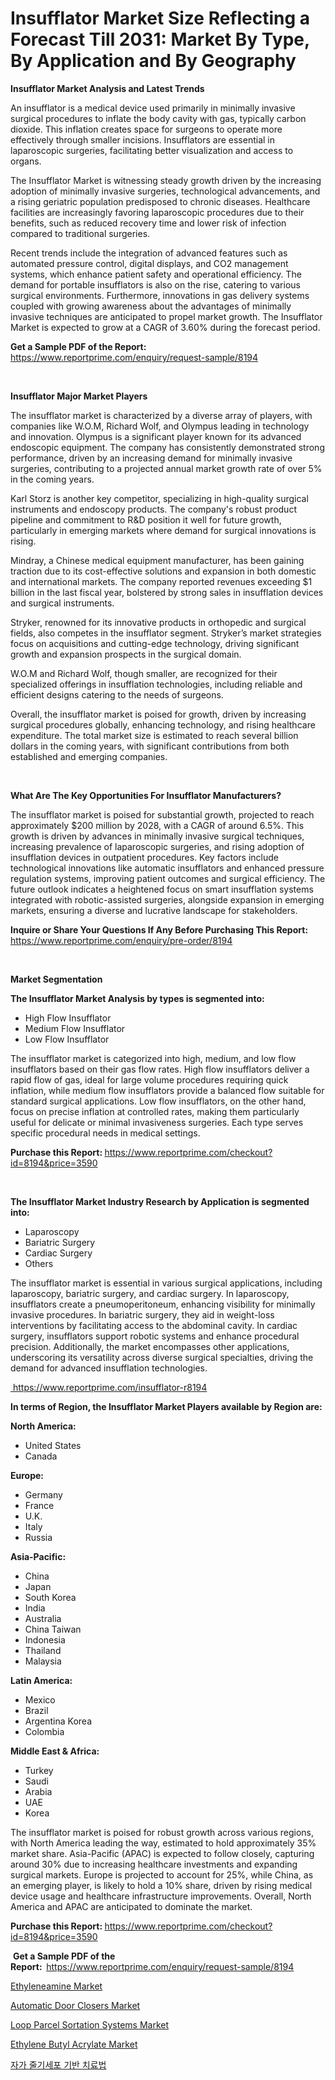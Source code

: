 <p><h1>Insufflator Market Size Reflecting a Forecast Till 2031: Market By Type, By Application and By Geography</h1></p><p><strong>Insufflator Market Analysis and Latest Trends</strong></p>
<p><p>An insufflator is a medical device used primarily in minimally invasive surgical procedures to inflate the body cavity with gas, typically carbon dioxide. This inflation creates space for surgeons to operate more effectively through smaller incisions. Insufflators are essential in laparoscopic surgeries, facilitating better visualization and access to organs.</p><p>The Insufflator Market is witnessing steady growth driven by the increasing adoption of minimally invasive surgeries, technological advancements, and a rising geriatric population predisposed to chronic diseases. Healthcare facilities are increasingly favoring laparoscopic procedures due to their benefits, such as reduced recovery time and lower risk of infection compared to traditional surgeries. </p><p>Recent trends include the integration of advanced features such as automated pressure control, digital displays, and CO2 management systems, which enhance patient safety and operational efficiency. The demand for portable insufflators is also on the rise, catering to various surgical environments. Furthermore, innovations in gas delivery systems coupled with growing awareness about the advantages of minimally invasive techniques are anticipated to propel market growth. The Insufflator Market is expected to grow at a CAGR of 3.60% during the forecast period.</p></p>
<p><strong>Get a Sample PDF of the Report:&nbsp;</strong> <a href="https://www.reportprime.com/enquiry/request-sample/8194">https://www.reportprime.com/enquiry/request-sample/8194</a></p>
<p>&nbsp;</p>
<p><strong>Insufflator Major Market Players</strong></p>
<p><p>The insufflator market is characterized by a diverse array of players, with companies like W.O.M, Richard Wolf, and Olympus leading in technology and innovation. Olympus is a significant player known for its advanced endoscopic equipment. The company has consistently demonstrated strong performance, driven by an increasing demand for minimally invasive surgeries, contributing to a projected annual market growth rate of over 5% in the coming years.</p><p>Karl Storz is another key competitor, specializing in high-quality surgical instruments and endoscopy products. The company's robust product pipeline and commitment to R&D position it well for future growth, particularly in emerging markets where demand for surgical innovations is rising.</p><p>Mindray, a Chinese medical equipment manufacturer, has been gaining traction due to its cost-effective solutions and expansion in both domestic and international markets. The company reported revenues exceeding $1 billion in the last fiscal year, bolstered by strong sales in insufflation devices and surgical instruments.</p><p>Stryker, renowned for its innovative products in orthopedic and surgical fields, also competes in the insufflator segment. Stryker’s market strategies focus on acquisitions and cutting-edge technology, driving significant growth and expansion prospects in the surgical domain.</p><p>W.O.M and Richard Wolf, though smaller, are recognized for their specialized offerings in insufflation technologies, including reliable and efficient designs catering to the needs of surgeons.</p><p>Overall, the insufflator market is poised for growth, driven by increasing surgical procedures globally, enhancing technology, and rising healthcare expenditure. The total market size is estimated to reach several billion dollars in the coming years, with significant contributions from both established and emerging companies.</p></p>
<p>&nbsp;</p>
<p><strong>What Are The Key Opportunities For Insufflator Manufacturers?</strong></p>
<p><p>The insufflator market is poised for substantial growth, projected to reach approximately $200 million by 2028, with a CAGR of around 6.5%. This growth is driven by advances in minimally invasive surgical techniques, increasing prevalence of laparoscopic surgeries, and rising adoption of insufflation devices in outpatient procedures. Key factors include technological innovations like automatic insufflators and enhanced pressure regulation systems, improving patient outcomes and surgical efficiency. The future outlook indicates a heightened focus on smart insufflation systems integrated with robotic-assisted surgeries, alongside expansion in emerging markets, ensuring a diverse and lucrative landscape for stakeholders.</p></p>
<p><strong>Inquire or Share Your Questions If Any Before Purchasing This Report:</strong> <a href="https://www.reportprime.com/enquiry/pre-order/8194">https://www.reportprime.com/enquiry/pre-order/8194</a></p>
<p>&nbsp;</p>
<p><strong>Market Segmentation</strong></p>
<p><strong>The Insufflator Market Analysis by types is segmented into:</strong></p>
<p><ul><li>High Flow Insufflator</li><li>Medium Flow Insufflator</li><li>Low Flow Insufflator</li></ul></p>
<p><p>The insufflator market is categorized into high, medium, and low flow insufflators based on their gas flow rates. High flow insufflators deliver a rapid flow of gas, ideal for large volume procedures requiring quick inflation, while medium flow insufflators provide a balanced flow suitable for standard surgical applications. Low flow insufflators, on the other hand, focus on precise inflation at controlled rates, making them particularly useful for delicate or minimal invasiveness surgeries. Each type serves specific procedural needs in medical settings.</p></p>
<p><strong>Purchase this Report:&nbsp;</strong><a href="https://www.reportprime.com/checkout?id=8194&price=3590">https://www.reportprime.com/checkout?id=8194&price=3590</a></p>
<p>&nbsp;</p>
<p><strong>The Insufflator Market Industry Research by Application is segmented into:</strong></p>
<p><ul><li>Laparoscopy</li><li>Bariatric Surgery</li><li>Cardiac Surgery</li><li>Others</li></ul></p>
<p><p>The insufflator market is essential in various surgical applications, including laparoscopy, bariatric surgery, and cardiac surgery. In laparoscopy, insufflators create a pneumoperitoneum, enhancing visibility for minimally invasive procedures. In bariatric surgery, they aid in weight-loss interventions by facilitating access to the abdominal cavity. In cardiac surgery, insufflators support robotic systems and enhance procedural precision. Additionally, the market encompasses other applications, underscoring its versatility across diverse surgical specialties, driving the demand for advanced insufflation technologies.</p></p>
<p><a href="https://www.reportprime.com/insufflator-r8194">&nbsp;https://www.reportprime.com/insufflator-r8194</a></p>
<p><strong>In terms of Region, the Insufflator Market Players available by Region are:</strong></p>
<p>
    <p> <strong> North America: </strong>
        <ul>
            <li>United States</li>
            <li>Canada</li>
        </ul>
        </p> 
    <p> <strong> Europe: </strong>
        <ul>
            <li>Germany</li>
            <li>France</li>
            <li>U.K.</li>
            <li>Italy</li>
            <li>Russia</li>
        </ul>
        </p> 
    <p> <strong> Asia-Pacific: </strong>
        <ul>
            <li>China</li>
            <li>Japan</li>
            <li>South Korea</li>
            <li>India</li>
            <li>Australia</li>
            <li>China Taiwan</li>
            <li>Indonesia</li>
            <li>Thailand</li>
            <li>Malaysia</li>
        </ul>
        </p> 
    <p> <strong> Latin America: </strong>
        <ul>
            <li>Mexico</li>
            <li>Brazil</li>
            <li>Argentina Korea</li>
            <li>Colombia</li>
        </ul>
        </p> 
    <p> <strong> Middle East & Africa: </strong>
        <ul>
            <li>Turkey</li>
            <li>Saudi</li>
            <li>Arabia</li>
            <li>UAE</li>
            <li>Korea</li>
        </ul>
    </p>
    </p>
<p><p>The insufflator market is poised for robust growth across various regions, with North America leading the way, estimated to hold approximately 35% market share. Asia-Pacific (APAC) is expected to follow closely, capturing around 30% due to increasing healthcare investments and expanding surgical markets. Europe is projected to account for 25%, while China, as an emerging player, is likely to hold a 10% share, driven by rising medical device usage and healthcare infrastructure improvements. Overall, North America and APAC are anticipated to dominate the market.</p></p>
<p><strong>Purchase this Report: </strong><a href="https://www.reportprime.com/checkout?id=8194&price=3590">https://www.reportprime.com/checkout?id=8194&price=3590</a></p>
<p>&nbsp;<strong>Get a Sample PDF of the Report:&nbsp;&nbsp;</strong><a href="https://www.reportprime.com/enquiry/request-sample/8194">https://www.reportprime.com/enquiry/request-sample/8194</a></p>
<p><strong></strong></p>
<p><p><a href="https://www.linkedin.com/pulse/ethyleneamine-market-share-size-trends-industry-analysis-zy5nf?trackingId=Za3KGPOkS2WZY0aQr%2FxhUA%3D%3D">Ethyleneamine Market</a></p><p><a href="https://issuu.com/reportprime-2/docs/automatic-door-closers-market-size-_4325a293db08a4">Automatic Door Closers Market</a></p><p><a href="https://medium.com/@carolineparks369/insights-into-the-loop-parcel-sortation-systems-market-size-which-is-expanding-with-a-5-4-5c840565b37c">Loop Parcel Sortation Systems Market</a></p><p><a href="https://www.linkedin.com/pulse/ethylene-butyl-acrylate-market-size-share-analysis-growth-dpihf?trackingId=yHDMDyFxQpWPdxzPwin17A%3D%3D">Ethylene Butyl Acrylate Market</a></p><p><a href="https://medium.com/@sskccayi85/%EC%84%B8%EA%B3%84-autologous-stem-cell-based-therapies-market-%EC%9D%80-2024%EC%97%90%EC%84%9C-2031%EB%A1%9C-%EC%97%B0%ED%8F%89%EA%B7%A0-%EC%A6%9D%EA%B0%80%EC%9C%A8%EC%9D%84-%EB%B3%B4%EC%9D%BC-%EA%B2%83%EC%9C%BC%EB%A1%9C-%EC%98%88%EC%83%81%EB%90%A9%EB%8B%88%EB%8B%A4-bd5cbc1adcce">자가 줄기세포 기반 치료법</a></p></p>